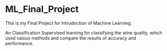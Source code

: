 # ML_Final_Project

This is my Final Project for Intrudoction of Machine Learning. 

An Classification Supervised learning for classifying the wine quality, which used vaious methods and compare the results of accuracy and performance.
